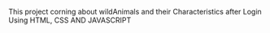 This project corning about wildAnimals and their Characteristics after Login Using HTML, CSS AND JAVASCRIPT 
